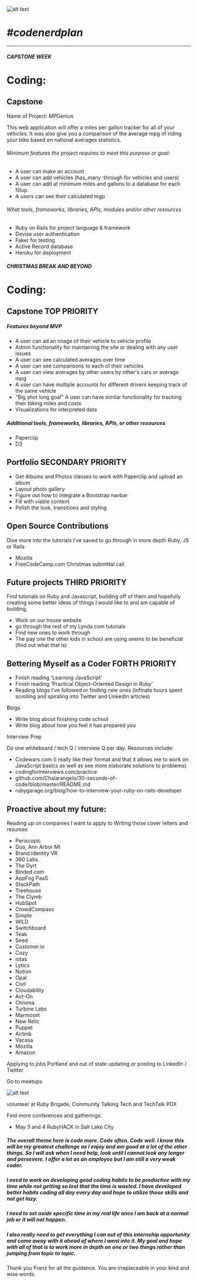 ![alt text](/images/Header.png)

# _#codenerdplan_
-------------------

#### _CAPSTONE WEEK_
# Coding:
## Capstone
Name of Project: MPGenius

This web application will offer a miles per gallon tracker for all of your vehicles.  It was also give you a comparison of the average mpg of riding your bike based on national averages statistics.

###### Minimum features the project requires to meet this purpose or goal:
- A user can make an account
- A user can add vehicles (has_many :through for vehicles and users)
- A user can add at minimum miles and gallons to a database for each fillup
- A users can see their calculated mgp

###### What tools, frameworks, libraries, APIs, modules and/or other resources
- Ruby on Rails for project language & framework
- Devise user authentication
- Faker for testing
- Active Record database
- Heroku for deployment

#### _CHRISTMAS BREAK AND BEYOND_
# Coding:
## Capstone TOP PRIORITY
##### Features beyond MVP
- A user can ad an image of their vehicle to vehicle profile
- Admin functionality for maintaining the site or dealing with any user issues
- A user can see calculated averages over time
- A user can see comparisons to each of their vehicles
- A user can view averages by other users by other's cars or average mpg
- A user can have multiple accounts for different drivers keeping track of the same vehicle
- "Big shot long goal" A user can have similar functionality for tracking their biking miles and costs
- Visualizations for interpreted data

##### Additional tools, frameworks, libraries, APIs, or other resources
- Paperclip
- D3

## Portfolio SECONDARY PRIORITY
- Get Albums and Photos classes to work with Paperclip and upload an album
- Layout photo gallery
- Figure out how to integrate a Bootstrap navbar
- Fill with viable content
- Polish the look, transitions and styling

## Open Source Contributions
Dive more into the tutorials I've saved to go through in more depth Ruby, JS or Rails
- Mozilla
- FreeCodeCamp.com Christmas submittal call

## Future projects THIRD PRIORITY
Find tutorials on Ruby and Javascript, building off of them and hopefully creating some better ideas of things I would like to and am capable of building.
- Work on our house website
- go through the rest of my Lynda.com tutorials
- Find new ones to work through
- The pay one the other kids in school are using seems to be beneficial (find out what that is)

## Bettering Myself as a Coder FORTH PRIORITY
- Finish reading 'Learning JavaScript'
- Finish reading 'Practical Object-Oriented Design in Ruby'
- Reading blogs I've followed or finding new ones (infinate hours spent scrolling and spiraling into Twitter and LinkedIn articles)

Blogs
- Write blog about finishing code school
- Write blog about how you feel it has prepared you

Interview Prep

Do one whiteboard / tech Q / interview Q per day.  Resources include:
- Codewars.com (I really like their format and that it allows me to work on JavaScript basics as well as see more elaborate solutions to problems)
- codingforinterviews.com/practice
- github.com/Chalarangelo/30-seconds-of-code/blob/master/README.md
- rubygarage.org/blog/how-to-interview-your-ruby-on-rails-developer

## Proactive about my future:
Reading up on companies I want to apply to
Writing those cover letters and resumes
- Periscopic
- Duo, Ann Arbor MI
- Brand Identity VR
- 360 Labs
- The Dyrt
- Binded.com
- AppFog PaaS
- StackPath
- Treehouse
- The Clymb
- HubSpot
- CrowdCompass
- Simple
- WILD
- Switchboard
- Teak
- Seed
- Customer.io
- Cozy
- iotas
- Lytics
- Notion
- Opal
- Civil
- Cloudability
- Act-On
- Chroma
- Turbine Labs
- Marmoset
- New Relic
- Puppet
- Airbnb
- Vacasa
- Mozilla
- Amazon

Applying to jobs Portland and out of state
updating or posting to LinkedIn / Twitter

Go to meetups

![alt text](/images/MeetUps.png)

volunteer at Ruby Brigade, Community Talking Tech and TechTalk PDX

Find more conferences and gatherings:
- May 3 and 4 RubyHACK in Salt Lake City


##### The overall theme here is code more.  Code often.  Code well.  I know this will be my greatest challenge as I enjoy and am good at a lot of the other things.  So I will ask when I need help, look until I cannot look any longer and persevere.  I offer a lot as an employee but I am still a very weak coder.  
##### I need to work on developing good coding habits to be productive with my time while not getting so lost that the time is wasted.  I have developed better habits coding all day every day and hope to utilize those skills and not get lazy.  
##### I need to set aside specific time in my real life once I am back at a normal job or it will not happen.  
##### I also really need to get everything I can out of this internship opportunity and come away with it ahead of where I went into it.  My goal and hope with all of that is to work more in depth on one or two things rather than jumping from topic to topic.

Thank you Franz for all the guidance.  You are irreplaceable in your kind and wise words.
